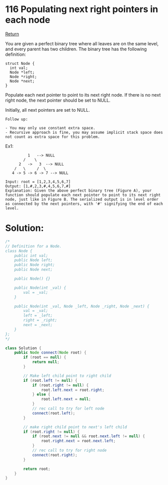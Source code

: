 # 116 Populating next right pointers in each node

[Return](../README.md)

You are given a perfect binary tree where all leaves are on the same level, and every parent has two children. The binary tree has the following definition:

```
struct Node {
  int val;
  Node *left;
  Node *right;
  Node *next;
}
```

Populate each next pointer to point to its next right node. If there is no next right node, the next pointer should be set to NULL.

Initially, all next pointers are set to NULL.

```
Follow up:

- You may only use constant extra space.
- Recursive approach is fine, you may assume implicit stack space does not count as extra space for this problem.
```

Ex1:

```
          1   --> NULL
        /    \
      2   ->   3  --> NULL
    /   \     /  \
   4 -> 5 -> 6 -> 7 --> NULL

Input: root = [1,2,3,4,5,6,7]
Output: [1,#,2,3,#,4,5,6,7,#]
Explanation: Given the above perfect binary tree (Figure A), your function should populate each next pointer to point to its next right node, just like in Figure B. The serialized output is in level order as connected by the next pointers, with '#' signifying the end of each level.
```

# Solution:

```Java
/*
// Definition for a Node.
class Node {
    public int val;
    public Node left;
    public Node right;
    public Node next;

    public Node() {}

    public Node(int _val) {
        val = _val;
    }

    public Node(int _val, Node _left, Node _right, Node _next) {
        val = _val;
        left = _left;
        right = _right;
        next = _next;
    }
};
*/

class Solution {
    public Node connect(Node root) {
        if (root == null) {
            return null;
        }

        // Make left child point to right child
        if (root.left != null) {
            if (root.right != null) {
                root.left.next = root.right;
            } else {
                root.left.next = null;
            }
            // rec call to try for left node
            connect(root.left);
        }

        // make right child point to next's left child
        if (root.right != null) {
            if (root.next != null && root.next.left != null) {
                root.right.next = root.next.left;
            }
            // rec call to try for right node
            connect(root.right);
        }

        return root;
    }
}
```
